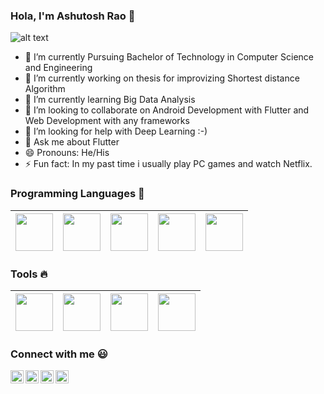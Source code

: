 ### Hola, I'm Ashutosh Rao 👋
![alt text](https://firebasestorage.googleapis.com/v0/b/mygitre.appspot.com/o/MyName.jpg?alt=media&token=2bea27a1-98ab-4b1e-9e91-a2747568b788)
- 🔭 I’m currently Pursuing Bachelor of Technology in Computer Science and Engineering
- 🔭 I’m currently working on thesis for improvizing Shortest distance Algorithm
- 🌱 I’m currently learning Big Data Analysis
- 👯 I’m looking to collaborate on Android Development with Flutter and Web Development with any frameworks
- 🤔 I’m looking for help with Deep Learning :-)
- 💬 Ask me about Flutter
- 😄 Pronouns: He/His
- ⚡ Fun fact: In my past time i usually play PC games and watch Netflix.


### Programming Languages  :rocket:
|<img src="https://firebasestorage.googleapis.com/v0/b/github--images.appspot.com/o/Github%20images%2Ff1eaa7278f64e27128e062a3de918265.png?alt=media&token=a05e0358-a919-4c27-bb1a-1aa03d07183d" width=60> | <img src="https://firebasestorage.googleapis.com/v0/b/mygitre.appspot.com/o/flutter.png?alt=media&token=d0a005e1-10fe-4a99-b23a-4d937748f6c6" width=60> | <img src="https://firebasestorage.googleapis.com/v0/b/mygitre.appspot.com/o/angular.png?alt=media&token=c0203e84-319e-4ad6-9e25-12e5faad11c8" width=60> | <img src="https://firebasestorage.googleapis.com/v0/b/mygitre.appspot.com/o/python.png?alt=media&token=a1a914a5-3b79-4a33-a8b5-6e85f0971626" width=60> | <img src="https://firebasestorage.googleapis.com/v0/b/mygitre.appspot.com/o/c%2B%2B.png?alt=media&token=ac9de97a-5823-463f-af50-513db4d629e7" width=60> |
|:---:|:---:|:---:|:---:|:---:|


### Tools :fire:
|<img src="https://firebasestorage.googleapis.com/v0/b/github--images.appspot.com/o/Github%20images%2F1200px-Android_Studio_icon.svg.png?alt=media&token=c696a2c6-181d-4ef2-b235-a200306833ca" width=60> | <img src="https://firebasestorage.googleapis.com/v0/b/github--images.appspot.com/o/Github%20images%2Ffirebase.png?alt=media&token=b31bf89b-27a9-4192-9c7f-ae8eedb56554 " width=60> | <img src="https://firebasestorage.googleapis.com/v0/b/github--images.appspot.com/o/Github%20images%2F25231.svg?alt=media&token=ef2be627-04a6-4f80-afba-bf224281d35a" width=60> |<img src="https://firebasestorage.googleapis.com/v0/b/github--images.appspot.com/o/Github%20images%2Flogo-stable.png?alt=media&token=88a7cb79-fe86-46ab-b691-05d210131a99" width=60> |
|:---:|:---:|:---:|:---:|



### Connect with me :smiley:
<a href="https://twitter.com/init_ashu">
  <img align="left" alt="Ashutosh Rao Twitter" width="21px" src="https://firebasestorage.googleapis.com/v0/b/github--images.appspot.com/o/Github%20images%2Ftwitter.svg?alt=media&token=0e4ffc45-d873-47ee-b08c-9b98b4fe66cf" />
</a>
<a href="https://www.linkedin.com/in/ashutosh-r-7011a9a3/">
  <img align="left" alt="Ashutosh Rao Linkdin" width="21px" src="https://firebasestorage.googleapis.com/v0/b/github--images.appspot.com/o/Github%20images%2Flinkedin.svg?alt=media&token=0e662ab8-db11-475a-9c43-18d89bcdfde0" />
</a>
<a href="https://www.instagram.com/init_ashu/">
  <img align="left" alt="Ashutosh Rao Instagram" width="21px" src="https://firebasestorage.googleapis.com/v0/b/github--images.appspot.com/o/Github%20images%2Finstagram-sketched.svg?alt=media&token=ecd87a7d-17b0-464e-8c4f-ec446b86fd51" />
</a>
<a href="https://www.facebook.com/mashutosh.rao/">
  <img align="left" alt="Ashutosh Rao Facebook" width="21px" src="https://firebasestorage.googleapis.com/v0/b/github--images.appspot.com/o/Github%20images%2Ffacebook.svg?alt=media&token=bf3ea589-7c5c-4a0d-b839-8198ef39c502" />
</a>
